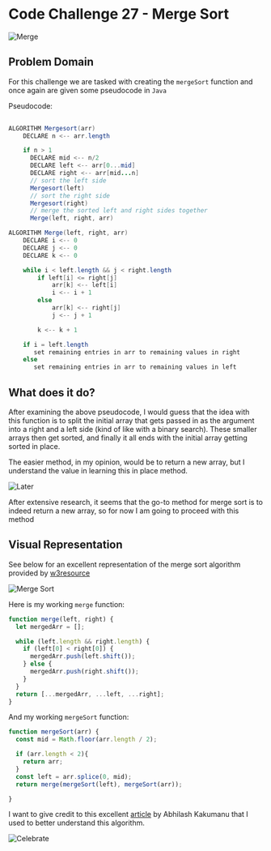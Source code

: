 # Code Challenge 27 - Merge Sort

![Merge](https://encrypted-tbn0.gstatic.com/images?q=tbn:ANd9GcQ7_kvsIh4zKrUIkzE333T9FIcgzrNT42peiw&usqp=CAU)

## Problem Domain

For this challenge we are tasked with creating the `mergeSort` function and once again are given some pseudocode in `Java`

Pseudocode:

``` Java
  
ALGORITHM Mergesort(arr)
    DECLARE n <-- arr.length

    if n > 1
      DECLARE mid <-- n/2
      DECLARE left <-- arr[0...mid]
      DECLARE right <-- arr[mid...n]
      // sort the left side
      Mergesort(left)
      // sort the right side
      Mergesort(right)
      // merge the sorted left and right sides together
      Merge(left, right, arr)

ALGORITHM Merge(left, right, arr)
    DECLARE i <-- 0
    DECLARE j <-- 0
    DECLARE k <-- 0

    while i < left.length && j < right.length
        if left[i] <= right[j]
            arr[k] <-- left[i]
            i <-- i + 1
        else
            arr[k] <-- right[j]
            j <-- j + 1

        k <-- k + 1

    if i = left.length
       set remaining entries in arr to remaining values in right
    else
       set remaining entries in arr to remaining values in left
```

## What does it do?

After examining the above pseudocode, I would guess that the idea with this function is to split the initial array that gets passed in as the argument into a right and a left side (kind of like with a binary search).  These smaller arrays then get sorted, and finally it all ends with the initial array getting sorted in place.  

The easier method, in my opinion, would be to return a new array, but I understand the value in learning this in place method.

![Later](https://encrypted-tbn0.gstatic.com/images?q=tbn:ANd9GcQZ9RNgRxQiovIdfDt4wQrA7InGQpI7a1xpGQ&usqp=CAU)


After extensive research, it seems that the go-to method for merge sort is to indeed return a new array, so for now I am going to proceed with this method

## Visual Representation

See below for an excellent representation of the merge sort algorithm provided by [w3resource](https://www.w3resource.com/javascript-exercises/searching-and-sorting-algorithm/searching-and-sorting-algorithm-exercise-2.php)

![Merge Sort](https://www.w3resource.com/w3r_images/merge_sort.png)


Here is my working `merge` function:

```JavaScript
function merge(left, right) {
  let mergedArr = [];

  while (left.length && right.length) {
    if (left[0] < right[0]) {
      mergedArr.push(left.shift());
    } else {
      mergedArr.push(right.shift());
    }
  }
  return [...mergedArr, ...left, ...right];
}
```

And my working `mergeSort` function:

```JavaScript
function mergeSort(arr) {
  const mid = Math.floor(arr.length / 2);

  if (arr.length < 2){
    return arr;
  }
  const left = arr.splice(0, mid);
  return merge(mergeSort(left), mergeSort(arr));

}
```

I want to give credit to this excellent [article](https://stackabuse.com/merge-sort-in-javascript/) by Abhilash Kakumanu that I used to better understand this algorithm.


![Celebrate](https://encrypted-tbn0.gstatic.com/images?q=tbn:ANd9GcTVlNQ9LQj0taf0ivw4c3vT4hK34qF1cjwuEQ&usqp=CAU)


